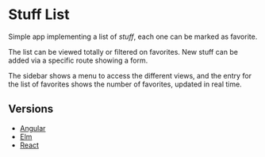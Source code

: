 # Stuff List

Simple app implementing a list of _stuff_, each one can be marked as favorite. 

The list can be viewed totally or filtered on favorites. New stuff can be added via a specific route showing a form. 

The sidebar shows a menu to access the different views, and the entry for the list of favorites shows the number of favorites, updated in real time.

## Versions

* [Angular](https://github.com/ganlhi/stuff-list/tree/angular)
* [Elm](https://github.com/ganlhi/stuff-list/tree/elm)
* [React](https://github.com/ganlhi/stuff-list/tree/react)
